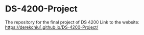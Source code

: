 # DS-4200-Project
The repository for the final project of DS 4200
Link to the website:  https://derekchiu1.github.io/DS-4200-Project/
